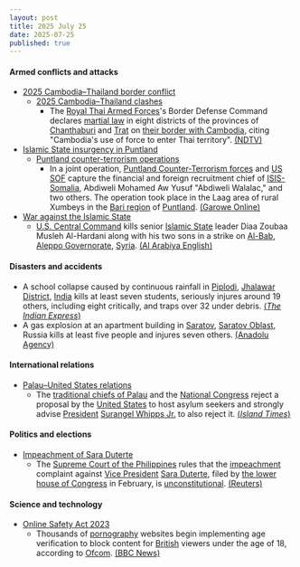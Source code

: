 ```yaml
---
layout: post
title: 2025 July 25
date: 2025-07-25
published: true
---
```



#### Armed conflicts and attacks

* [2025 Cambodia–Thailand border conflict](https://en.wikipedia.org/wiki/2025_Cambodia%E2%80%93Thailand_border_conflict "2025 Cambodia–Thailand border conflict")
  * [2025 Cambodia–Thailand clashes](https://en.wikipedia.org/wiki/2025_Cambodia%E2%80%93Thailand_clashes "2025 Cambodia–Thailand clashes")
    * The [Royal Thai Armed Forces](https://en.wikipedia.org/wiki/Royal_Thai_Armed_Forces "Royal Thai Armed Forces")'s Border Defense Command declares [martial law](https://en.wikipedia.org/wiki/Martial_law "Martial law") in eight districts of the provinces of [Chanthaburi](https://en.wikipedia.org/wiki/Chanthaburi_province "Chanthaburi province") and [Trat](https://en.wikipedia.org/wiki/Trat_province "Trat province") on [their border with Cambodia](https://en.wikipedia.org/wiki/Cambodia%E2%80%93Thailand_border "Cambodia–Thailand border"), citing "Cambodia's use of force to enter Thai territory". [(NDTV)](https://www.ndtv.com/world-news/thailand-declares-martial-law-in-8-districts-bordering-cambodia-after-deadly-clashes-news-agency-afp-8949722)
* [Islamic State insurgency in Puntland](https://en.wikipedia.org/wiki/Islamic_State_insurgency_in_Puntland "Islamic State insurgency in Puntland")
  * [Puntland counter-terrorism operations](https://en.wikipedia.org/wiki/Puntland_counter-terrorism_operations "Puntland counter-terrorism operations")
    * In a joint operation, [Puntland Counter-Terrorism forces](https://en.wikipedia.org/wiki/Puntland_counter-terrorism_operations "Puntland counter-terrorism operations") and [US SOF](https://en.wikipedia.org/wiki/US_SOF "US SOF") capture the financial and foreign recruitment chief of [ISIS-Somalia](https://en.wikipedia.org/wiki/ISIS-Somalia "ISIS-Somalia"), Abdiweli Mohamed Aw Yusuf "Abdiweli Walalac," and two others. The operation took place in the Laag area of rural Xumbeys in the [Bari region](https://en.wikipedia.org/wiki/Bari_Region "Bari Region") of [Puntland](https://en.wikipedia.org/wiki/Puntland "Puntland"). [(Garowe Online)](https://www.garoweonline.com/en/news/somalia/somalia-puntland-forces-with-u-s-support-capture-senior-isis-leader)
* [War against the Islamic State](https://en.wikipedia.org/wiki/War_against_the_Islamic_State "War against the Islamic State")
  * [U.S. Central Command](https://en.wikipedia.org/wiki/United_States_Central_Command "United States Central Command") kills senior [Islamic State](https://en.wikipedia.org/wiki/Islamic_State "Islamic State") leader Diaa Zoubaa Musleh Al-Hardani along with his two sons in a strike on [Al-Bab](https://en.wikipedia.org/wiki/Al-Bab "Al-Bab"), [Aleppo Governorate](https://en.wikipedia.org/wiki/Aleppo_Governorate "Aleppo Governorate"), [Syria](https://en.wikipedia.org/wiki/Syria "Syria"). [(Al Arabiya English)](https://english.alarabiya.net/News/middle-east/2025/07/25/us-centcom-says-it-killed-senior-isis-leader-in-syria)

#### Disasters and accidents

* A school collapse caused by continuous rainfall in [Piplodi](https://en.wikipedia.org/wiki/Piplodi "Piplodi"), [Jhalawar District](https://en.wikipedia.org/wiki/Jhalawar_District "Jhalawar District"), [India](https://en.wikipedia.org/wiki/India "India") kills at least seven students, seriously injures around 19 others, including eight critically, and traps over 32 under debris. [(*The Indian Express*)](https://indianexpress.com/article/india/rajasthan-school-building-collapse-jhalawar-children-trapped-toll-rescue-ops-10148248/)
* A gas explosion at an apartment building in [Saratov](https://en.wikipedia.org/wiki/Saratov "Saratov"), [Saratov Oblast](https://en.wikipedia.org/wiki/Saratov_Oblast "Saratov Oblast"), Russia kills at least five people and injures seven others. [(Anadolu Agency)](https://www.aa.com.tr/en/asia-pacific/5-killed-7-injured-in-gas-explosion-in-russias-city-of-saratov/3642086)

#### International relations

* [Palau–United States relations](https://en.wikipedia.org/wiki/Palau%E2%80%93United_States_relations "Palau–United States relations")
  * The [traditional chiefs of Palau](https://en.wikipedia.org/wiki/Traditional_chiefs_of_Palau "Traditional chiefs of Palau") and the [National Congress](https://en.wikipedia.org/wiki/Palau_National_Congress "Palau National Congress") reject a proposal by the [United States](https://en.wikipedia.org/wiki/United_States "United States") to host asylum seekers and strongly advise [President](https://en.wikipedia.org/wiki/President_of_Palau "President of Palau") [Surangel Whipps Jr.](https://en.wikipedia.org/wiki/Surangel_Whipps_Jr. "Surangel Whipps Jr.") to also reject it. [(*Island Times*)](https://islandtimes.org/palau-leaders-reject-u-s-proposal-to-host-asylum-seekers/)

#### Politics and elections

* [Impeachment of Sara Duterte](https://en.wikipedia.org/wiki/Impeachment_of_Sara_Duterte "Impeachment of Sara Duterte")
  * The [Supreme Court of the Philippines](https://en.wikipedia.org/wiki/Supreme_Court_of_the_Philippines "Supreme Court of the Philippines") rules that the [impeachment](https://en.wikipedia.org/wiki/Impeachment_in_the_Philippines "Impeachment in the Philippines") complaint against [Vice President](https://en.wikipedia.org/wiki/Vice_President_of_the_Philippines "Vice President of the Philippines") [Sara Duterte](https://en.wikipedia.org/wiki/Sara_Duterte "Sara Duterte"), filed by [the lower house of Congress](https://en.wikipedia.org/wiki/House_of_Representatives_of_the_Philippines "House of Representatives of the Philippines") in February, is [unconstitutional](https://en.wikipedia.org/wiki/Constitution_of_the_Philippines "Constitution of the Philippines"). [(Reuters)](https://www.reuters.com/world/asia-pacific/philippine-supreme-court-voids-impeachment-complaint-against-vp-duterte-2025-07-25/)

#### Science and technology

* [Online Safety Act 2023](https://en.wikipedia.org/wiki/Online_Safety_Act_2023 "Online Safety Act 2023")
  * Thousands of [pornography](https://en.wikipedia.org/wiki/Pornography "Pornography") websites begin implementing age verification to block content for [British](https://en.wikipedia.org/wiki/United_Kingdom "United Kingdom") viewers under the age of 18, according to [Ofcom](https://en.wikipedia.org/wiki/Ofcom "Ofcom"). [(BBC News)](https://www.bbc.co.uk/news/articles/c24v4dl5r16o)
